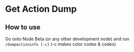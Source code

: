 # Get Action Dump

## How to use
Go onto Node Beta (or any other development node) and run `/dumpactioninfo [-c]` (-c makes color codes & codes)